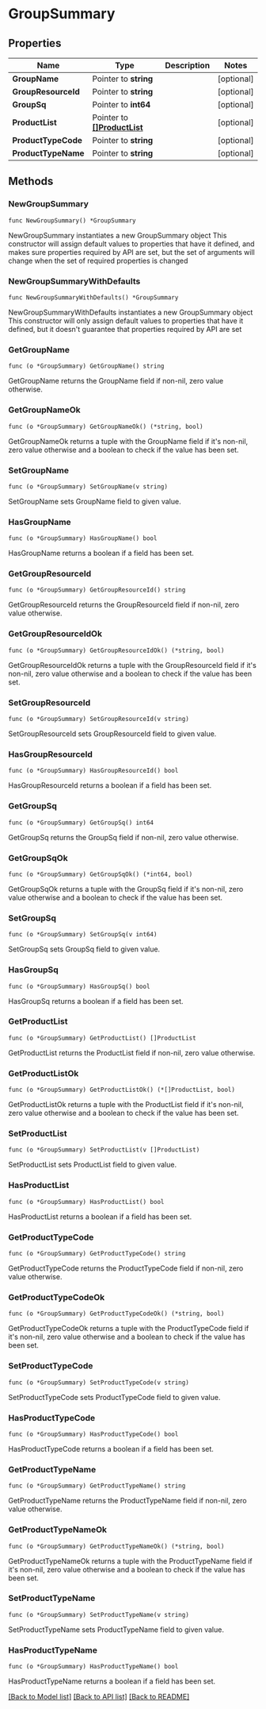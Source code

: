 # GroupSummary

## Properties

Name | Type | Description | Notes
------------ | ------------- | ------------- | -------------
**GroupName** | Pointer to **string** |  | [optional] 
**GroupResourceId** | Pointer to **string** |  | [optional] 
**GroupSq** | Pointer to **int64** |  | [optional] 
**ProductList** | Pointer to [**[]ProductList**](ProductList.md) |  | [optional] 
**ProductTypeCode** | Pointer to **string** |  | [optional] 
**ProductTypeName** | Pointer to **string** |  | [optional] 

## Methods

### NewGroupSummary

`func NewGroupSummary() *GroupSummary`

NewGroupSummary instantiates a new GroupSummary object
This constructor will assign default values to properties that have it defined,
and makes sure properties required by API are set, but the set of arguments
will change when the set of required properties is changed

### NewGroupSummaryWithDefaults

`func NewGroupSummaryWithDefaults() *GroupSummary`

NewGroupSummaryWithDefaults instantiates a new GroupSummary object
This constructor will only assign default values to properties that have it defined,
but it doesn't guarantee that properties required by API are set

### GetGroupName

`func (o *GroupSummary) GetGroupName() string`

GetGroupName returns the GroupName field if non-nil, zero value otherwise.

### GetGroupNameOk

`func (o *GroupSummary) GetGroupNameOk() (*string, bool)`

GetGroupNameOk returns a tuple with the GroupName field if it's non-nil, zero value otherwise
and a boolean to check if the value has been set.

### SetGroupName

`func (o *GroupSummary) SetGroupName(v string)`

SetGroupName sets GroupName field to given value.

### HasGroupName

`func (o *GroupSummary) HasGroupName() bool`

HasGroupName returns a boolean if a field has been set.

### GetGroupResourceId

`func (o *GroupSummary) GetGroupResourceId() string`

GetGroupResourceId returns the GroupResourceId field if non-nil, zero value otherwise.

### GetGroupResourceIdOk

`func (o *GroupSummary) GetGroupResourceIdOk() (*string, bool)`

GetGroupResourceIdOk returns a tuple with the GroupResourceId field if it's non-nil, zero value otherwise
and a boolean to check if the value has been set.

### SetGroupResourceId

`func (o *GroupSummary) SetGroupResourceId(v string)`

SetGroupResourceId sets GroupResourceId field to given value.

### HasGroupResourceId

`func (o *GroupSummary) HasGroupResourceId() bool`

HasGroupResourceId returns a boolean if a field has been set.

### GetGroupSq

`func (o *GroupSummary) GetGroupSq() int64`

GetGroupSq returns the GroupSq field if non-nil, zero value otherwise.

### GetGroupSqOk

`func (o *GroupSummary) GetGroupSqOk() (*int64, bool)`

GetGroupSqOk returns a tuple with the GroupSq field if it's non-nil, zero value otherwise
and a boolean to check if the value has been set.

### SetGroupSq

`func (o *GroupSummary) SetGroupSq(v int64)`

SetGroupSq sets GroupSq field to given value.

### HasGroupSq

`func (o *GroupSummary) HasGroupSq() bool`

HasGroupSq returns a boolean if a field has been set.

### GetProductList

`func (o *GroupSummary) GetProductList() []ProductList`

GetProductList returns the ProductList field if non-nil, zero value otherwise.

### GetProductListOk

`func (o *GroupSummary) GetProductListOk() (*[]ProductList, bool)`

GetProductListOk returns a tuple with the ProductList field if it's non-nil, zero value otherwise
and a boolean to check if the value has been set.

### SetProductList

`func (o *GroupSummary) SetProductList(v []ProductList)`

SetProductList sets ProductList field to given value.

### HasProductList

`func (o *GroupSummary) HasProductList() bool`

HasProductList returns a boolean if a field has been set.

### GetProductTypeCode

`func (o *GroupSummary) GetProductTypeCode() string`

GetProductTypeCode returns the ProductTypeCode field if non-nil, zero value otherwise.

### GetProductTypeCodeOk

`func (o *GroupSummary) GetProductTypeCodeOk() (*string, bool)`

GetProductTypeCodeOk returns a tuple with the ProductTypeCode field if it's non-nil, zero value otherwise
and a boolean to check if the value has been set.

### SetProductTypeCode

`func (o *GroupSummary) SetProductTypeCode(v string)`

SetProductTypeCode sets ProductTypeCode field to given value.

### HasProductTypeCode

`func (o *GroupSummary) HasProductTypeCode() bool`

HasProductTypeCode returns a boolean if a field has been set.

### GetProductTypeName

`func (o *GroupSummary) GetProductTypeName() string`

GetProductTypeName returns the ProductTypeName field if non-nil, zero value otherwise.

### GetProductTypeNameOk

`func (o *GroupSummary) GetProductTypeNameOk() (*string, bool)`

GetProductTypeNameOk returns a tuple with the ProductTypeName field if it's non-nil, zero value otherwise
and a boolean to check if the value has been set.

### SetProductTypeName

`func (o *GroupSummary) SetProductTypeName(v string)`

SetProductTypeName sets ProductTypeName field to given value.

### HasProductTypeName

`func (o *GroupSummary) HasProductTypeName() bool`

HasProductTypeName returns a boolean if a field has been set.


[[Back to Model list]](../README.md#documentation-for-models) [[Back to API list]](../README.md#documentation-for-api-endpoints) [[Back to README]](../README.md)


